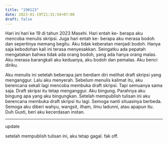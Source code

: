 ```yaml
---
title: "190123"
date: 2023-01-19T21:31:54+07:00
draft: false
---
```


Hari ini hari ke 19 di tahun 2023 Masehi. Hari entah ke- berapa aku mencoba menulis skripsi. Juga hari entah ke- berapa aku merasa bodoh dan sepertinya memang begitu. Aku tidak keberatan menjadi bodoh. Hanya saja kebodohan kali ini terasa menyesakkan. Seingatku ada pepatah mengatakan bahwa tidak ada orang bodoh, yang ada hanya orang malas. Aku merasa barangkali aku keduanya, aku bodoh dan pemalas. Aku benci diriku.

Aku menulis ini setelah beberapa jam berdiam diri melihat draft skripsi yang menganggur. Lalu aku menyerah. Sebelum menulis kalimat itu, aku berencana sekali lagi mencoba membuka draft skripsi. Tapi semuanya sama saja. Draft skripsi itu tetap menganggur. Aku bingung. Parahnya aku bingung apa yang aku bingungkan. Setelah mempublish tulisan ini aku berencana membuka draft skripsi itu lagi. Semoga nanti situasinya berbeda. Semoga aku diberi wahyu, wangsit, ilham, ilmu ladunni, atau apapun itu. Duh Gusti, beri aku kecerdasan instan.



--- 

update

setelah mempublish tulisan ini, aku tetap gagal. fak off.
